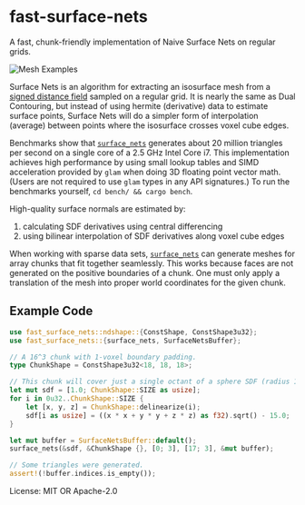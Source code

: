 # fast-surface-nets

A fast, chunk-friendly implementation of Naive Surface Nets on regular grids.

![Mesh
Examples](https://raw.githubusercontent.com/bonsairobo/fast-surface-nets-rs/main/examples/render-example/mesh_examples.png)

Surface Nets is an algorithm for extracting an isosurface mesh from a [signed distance
field](https://en.wikipedia.org/wiki/Signed_distance_function) sampled on a regular grid. It is nearly the same as Dual
Contouring, but instead of using hermite (derivative) data to estimate surface points, Surface Nets will do a simpler form
of interpolation (average) between points where the isosurface crosses voxel cube edges.

Benchmarks show that [`surface_nets`](crate::surface_nets) generates about 20 million triangles per second on a single core
of a 2.5 GHz Intel Core i7. This implementation achieves high performance by using small lookup tables and SIMD acceleration
provided by `glam` when doing 3D floating point vector math. (Users are not required to use `glam` types in any API
signatures.) To run the benchmarks yourself, `cd bench/ && cargo bench`.

High-quality surface normals are estimated by:

1. calculating SDF derivatives using central differencing
2. using bilinear interpolation of SDF derivatives along voxel cube edges

When working with sparse data sets, [`surface_nets`](crate::surface_nets) can generate meshes for array chunks that fit
together seamlessly. This works because faces are not generated on the positive boundaries of a chunk. One must only apply a
translation of the mesh into proper world coordinates for the given chunk.

## Example Code

```rust
use fast_surface_nets::ndshape::{ConstShape, ConstShape3u32};
use fast_surface_nets::{surface_nets, SurfaceNetsBuffer};

// A 16^3 chunk with 1-voxel boundary padding.
type ChunkShape = ConstShape3u32<18, 18, 18>;

// This chunk will cover just a single octant of a sphere SDF (radius 15).
let mut sdf = [1.0; ChunkShape::SIZE as usize];
for i in 0u32..ChunkShape::SIZE {
    let [x, y, z] = ChunkShape::delinearize(i);
    sdf[i as usize] = ((x * x + y * y + z * z) as f32).sqrt() - 15.0;
}

let mut buffer = SurfaceNetsBuffer::default();
surface_nets(&sdf, &ChunkShape {}, [0; 3], [17; 3], &mut buffer);

// Some triangles were generated.
assert!(!buffer.indices.is_empty());
```

License: MIT OR Apache-2.0
